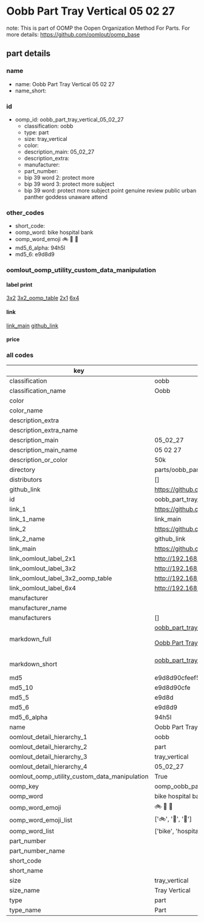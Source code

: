 # Oobb Part Tray Vertical 05 02 27  

note: This is part of OOMP the Oopen Organization Method For Parts. For more details: https://github.com/oomlout/oomp_base

##  part details





### name
* name: Oobb Part Tray Vertical 05 02 27
* name_short: 
### id
* oomp_id: oobb_part_tray_vertical_05_02_27
  * classification: oobb
  * type: part
  * size: tray_vertical
  * color: 
  * description_main: 05_02_27
  * description_extra: 
  * manufacturer: 
  * part_number: 
  * bip 39 word 2: protect more
  * bip 39 word 3: protect more subject
  * bip 39 word: protect more subject point genuine review public urban panther goddess unaware attend

### other_codes
* short_code: 
* oomp_word: bike hospital bank
* oomp_word_emoji :bike: :hospital: :bank:
* md5_6_alpha: 94h5l
* md5_6: e9d8d9






### oomlout_oomp_utility_custom_data_manipulation
#### label print
[3x2](http://192.168.1.245:1112/?label=oomp%2094h5l)
[3x2_oomp_table](http://192.168.1.107:1112/?label=oomp%2094h5l)
[2x1](http://192.168.1.242:1112/?label=oomp%2094h5l)
[6x4](http://192.168.1.55:1112/?label=oomp%2094h5l)    

#### link

[link_main](https://github.com/oomlout/oomlout_oomp_current_version_messy/tree/main/parts/oobb_part_tray_vertical_05_02_27) [github_link](https://github.com/oomlout/oomlout_oomp_part_src/tree/main/parts/oobb_part_tray_vertical_05_02_27)                             

#### price







### all codes 
| key | value |  
| --- | --- |  
| classification | oobb |  
| classification_name | Oobb |  
| color |  |  
| color_name |  |  
| description_extra |  |  
| description_extra_name |  |  
| description_main | 05_02_27 |  
| description_main_name | 05 02 27 |  
| description_or_color | 50k |  
| directory | parts/oobb_part_tray_vertical_05_02_27 |  
| distributors | [] |  
| github_link | https://github.com/oomlout/oomlout_oomp_part_src/tree/main/parts/oobb_part_tray_vertical_05_02_27 |  
| id | oobb_part_tray_vertical_05_02_27 |  
| link_1 | https://github.com/oomlout/oomlout_oomp_current_version_messy/tree/main/parts/oobb_part_tray_vertical_05_02_27 |  
| link_1_name | link_main |  
| link_2 | https://github.com/oomlout/oomlout_oomp_part_src/tree/main/parts/oobb_part_tray_vertical_05_02_27 |  
| link_2_name | github_link |  
| link_main | https://github.com/oomlout/oomlout_oomp_current_version_messy/tree/main/parts/oobb_part_tray_vertical_05_02_27 |  
| link_oomlout_label_2x1 | http://192.168.1.242:1112/?label=oomp%2094h5l |  
| link_oomlout_label_3x2 | http://192.168.1.245:1112/?label=oomp%2094h5l |  
| link_oomlout_label_3x2_oomp_table | http://192.168.1.107:1112/?label=oomp%2094h5l |  
| link_oomlout_label_6x4 | http://192.168.1.55:1112/?label=oomp%2094h5l |  
| manufacturer |  |  
| manufacturer_name |  |  
| manufacturers | [] |  
| markdown_full | [oobb_part_tray_vertical_05_02_27](https://github.com/oomlout/oomlout_oomp_current_version_messy/tree/main/parts/oobb_part_tray_vertical_05_02_27)<br>[](https://github.com/oomlout/oomlout_oomp_current_version_messy/tree/main/parts/oobb_part_tray_vertical_05_02_27)<br>[Oobb Part Tray Vertical 05 02 27](https://github.com/oomlout/oomlout_oomp_current_version_messy/tree/main/parts/oobb_part_tray_vertical_05_02_27)<br><br> |  
| markdown_short | [oobb_part_tray_vertical_05_02_27](https://github.com/oomlout/oomlout_oomp_current_version_messy/tree/main/parts/oobb_part_tray_vertical_05_02_27)<br><br> |  
| md5 | e9d8d90cfeef55a2e230aa75afe3f565 |  
| md5_10 | e9d8d90cfe |  
| md5_5 | e9d8d |  
| md5_6 | e9d8d9 |  
| md5_6_alpha | 94h5l |  
| name | Oobb Part Tray Vertical 05 02 27 |  
| oomlout_detail_hierarchy_1 | oobb |  
| oomlout_detail_hierarchy_2 | part |  
| oomlout_detail_hierarchy_3 | tray_vertical |  
| oomlout_detail_hierarchy_4 | 05_02_27 |  
| oomlout_oomp_utility_custom_data_manipulation | True |  
| oomp_key | oomp_oobb_part_tray_vertical_05_02_27 |  
| oomp_word | bike hospital bank |  
| oomp_word_emoji | :bike: :hospital: :bank: |  
| oomp_word_emoji_list | [':bike:', ':hospital:', ':bank:'] |  
| oomp_word_list | ['bike', 'hospital', 'bank'] |  
| part_number |  |  
| part_number_name |  |  
| short_code |  |  
| short_name |  |  
| size | tray_vertical |  
| size_name | Tray Vertical |  
| type | part |  
| type_name | Part |  
